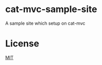 cat-mvc-sample-site
========

A sample site which setup on cat-mvc


License 
=======

[MIT](LICENSE)
